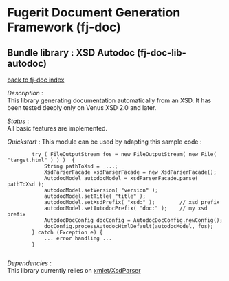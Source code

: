# Fugerit Document Generation Framework (fj-doc)

## Bundle library : XSD Autodoc (fj-doc-lib-autodoc)

[back to fj-doc index](../README.md)

*Description* :  
This library generating documentation automatically from an XSD. It has been tested deeply only on Venus XSD 2.0 and later.

*Status* :  
All basic features are implemented.  
  
  
*Quickstart* :
This module can be used by adapting this sample code :

```
		try ( FileOutputStream fos = new FileOutputStream( new File( "target.html" ) ) )  {
			String pathToXsd =  ...;
			XsdParserFacade xsdParserFacade = new XsdParserFacade();
			AutodocModel autodocModel = xsdParserFacade.parse( pathToXsd );
			autodocModel.setVersion( "version" );
			autodocModel.setTitle( "title" );
			autodocModel.setXsdPrefix( "xsd:" );		// xsd prefix
			autodocModel.setAutodocPrefix( "doc:" );	// my xsd prefix
			AutodocDocConfig docConfig = AutodocDocConfig.newConfig();
			docConfig.processAutodocHtmlDefault(autodocModel, fos);
		} catch (Exception e) {
			... error handling ...
		}
		
```

*Dependencies* :  
This library currently relies on [xmlet/XsdParser](https://github.com/xmlet/XsdParser)